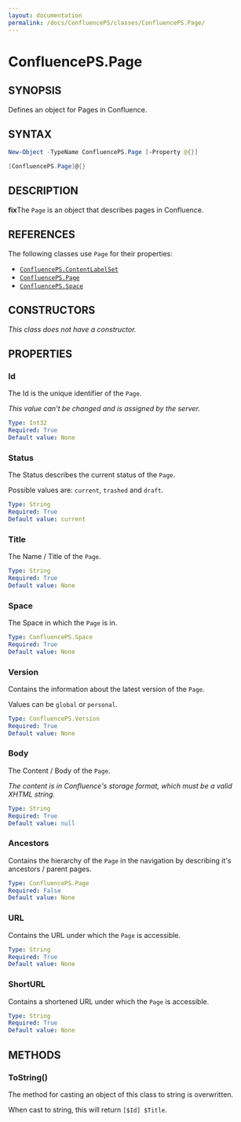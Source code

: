```yaml
---
layout: documentation
permalink: /docs/ConfluencePS/classes/ConfluencePS.Page/
---
```


# ConfluencePS.Page

## SYNOPSIS

Defines an object for Pages in Confluence.

## SYNTAX

```powershell
New-Object -TypeName ConfluencePS.Page [-Property @{}]

[ConfluencePS.Page]@{}
```

## DESCRIPTION

**fix**The `Page` is an object that describes pages in Confluence.

## REFERENCES

The following classes use `Page` for their properties:

- [`ConfluencePS.ContentLabelSet`](/docs/ConfluencePS/classes/ConfluencePS.ContentLabelSet/)
- [`ConfluencePS.Page`](/docs/ConfluencePS/classes/ConfluencePS.Page/)
- [`ConfluencePS.Space`](/docs/ConfluencePS/classes/ConfluencePS.Space/)

## CONSTRUCTORS

_This class does not have a constructor._

## PROPERTIES

### Id

The Id is the unique identifier of the `Page`.

_This value can't be changed and is assigned by the server._

```yaml
Type: Int32
Required: True
Default value: None
```

### Status

The Status describes the current status of the `Page`.

Possible values are: `current`, `trashed` and `draft`.

```yaml
Type: String
Required: True
Default value: current
```

### Title

The Name / Title of the `Page`.

```yaml
Type: String
Required: True
Default value: None
```

### Space

The Space in which the `Page` is in.

```yaml
Type: ConfluencePS.Space
Required: True
Default value: None
```

### Version

Contains the information about the latest version of the `Page`.

Values can be `global` or `personal`.

```yaml
Type: ConfluencePS.Version
Required: True
Default value: None
```

### Body

The Content / Body of the `Page`.

_The content is in Confluence's storage format, which must be a valid XHTML string._

```yaml
Type: String
Required: True
Default value: null
```

### Ancestors

Contains the hierarchy of the `Page` in the navigation by describing it's ancestors / parent pages.

```yaml
Type: ConfluencePS.Page
Required: False
Default value: None
```

### URL

Contains the URL under which the `Page` is accessible.

```yaml
Type: String
Required: True
Default value: None
```

### ShortURL

Contains a shortened URL under which the `Page` is accessible.

```yaml
Type: String
Required: True
Default value: None
```

## METHODS

### ToString()

The method for casting an object of this class to string is overwritten.

When cast to string, this will return `[$Id] $Title`.

